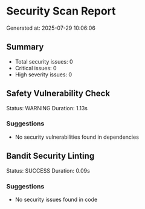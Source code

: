 # Security Scan Report

Generated at: 2025-07-29 10:06:06

## Summary
- Total security issues: 0
- Critical issues: 0
- High severity issues: 0

## Safety Vulnerability Check
Status: WARNING
Duration: 1.13s

### Suggestions
- No security vulnerabilities found in dependencies

## Bandit Security Linting
Status: SUCCESS
Duration: 0.09s

### Suggestions
- No security issues found in code
